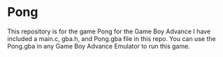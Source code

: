 # Pong
This repository is for the game Pong for the Game Boy Advance
I have included a main.c, gba.h, and Pong.gba file in this repo. 
You can use the Pong.gba in any Game Boy Advance Emulator to run this game. 
